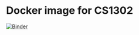 # Docker image for CS1302

[![Binder](https://mybinder.org/badge_logo.svg)](https://mybinder.org/v2/gh/dive4dec/cs1302docker/HEAD)
